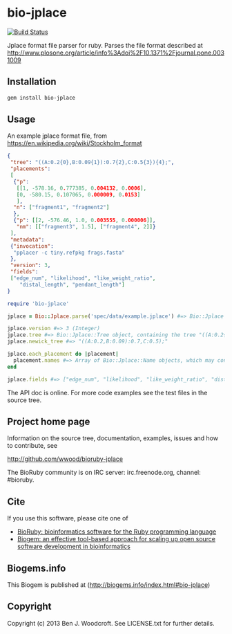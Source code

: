 # bio-jplace

[![Build Status](https://secure.travis-ci.org/wwood/bioruby-jplace.png)](http://travis-ci.org/wwood/bioruby-jplace)

Jplace format file parser for ruby. Parses the file format described at http://www.plosone.org/article/info%3Adoi%2F10.1371%2Fjournal.pone.0031009

## Installation

```sh
gem install bio-jplace
```

## Usage

An example jplace format file, from https://en.wikipedia.org/wiki/Stockholm_format
```json
{
 "tree": "((A:0.2{0},B:0.09{1}):0.7{2},C:0.5{3}){4};",
 "placements":
 [
  {"p":
   [[1, -578.16, 0.777385, 0.004132, 0.0006],
   [0, -580.15, 0.107065, 0.000009, 0.0153]
   ],
  "n": ["fragment1", "fragment2"]
  },
  {"p": [[2, -576.46, 1.0, 0.003555, 0.000006]],
   "nm": [["fragment3", 1.5], ["fragment4", 2]]}
 ],
 "metadata":
 {"invocation":
  "pplacer -c tiny.refpkg frags.fasta"
 },
 "version": 3,
 "fields":
 ["edge_num", "likelihood", "like_weight_ratio",
    "distal_length", "pendant_length"]
}
```

```ruby
require 'bio-jplace'

jplace = Bio::Jplace.parse('spec/data/example.jplace') #=> Bio::Jplace object

jplace.version #=> 3 (Integer)
jplace.tree #=> Bio::Jplace::Tree object, containing the tree "((A:0.2{0},B:0.09{1}):0.7{2},C:0.5{3}){4};"
jplace.newick_tree #=> "((A:0.2,B:0.09):0.7,C:0.5);"

jplace.each_placement do |placement|
  placement.names #=> Array of Bio::Jplace::Name objects, which may contain multiplicity information
end

jplace.fields #=> ["edge_num", "likelihood", "like_weight_ratio", "distal_length", "pendant_length"]
```

The API doc is online. For more code examples see the test files in
the source tree.
        
## Project home page

Information on the source tree, documentation, examples, issues and
how to contribute, see

  http://github.com/wwood/bioruby-jplace

The BioRuby community is on IRC server: irc.freenode.org, channel: #bioruby.

## Cite

If you use this software, please cite one of
  
* [BioRuby: bioinformatics software for the Ruby programming language](http://dx.doi.org/10.1093/bioinformatics/btq475)
* [Biogem: an effective tool-based approach for scaling up open source software development in bioinformatics](http://dx.doi.org/10.1093/bioinformatics/bts080)

## Biogems.info

This Biogem is published at (http://biogems.info/index.html#bio-jplace)

## Copyright

Copyright (c) 2013 Ben J. Woodcroft. See LICENSE.txt for further details.


